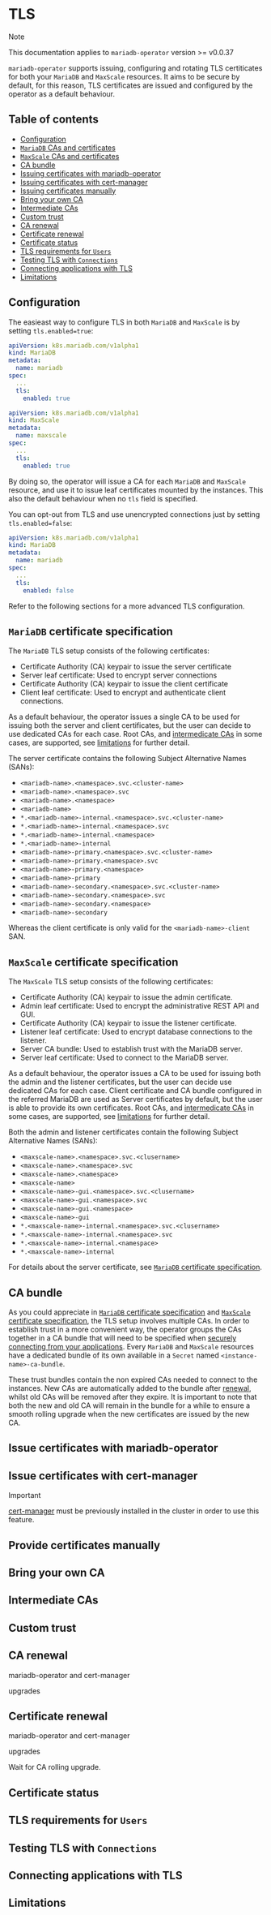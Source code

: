 # TLS

> [!NOTE]  
> This documentation applies to `mariadb-operator` version >= v0.0.37

`mariadb-operator` supports issuing, configuring and rotating TLS certiticates for both your `MariaDB` and `MaxScale` resources. It aims to be secure by default, for this reason, TLS certificates are issued and configured by the operator as a default behaviour.

## Table of contents
<!-- toc -->
- [Configuration](#configuration)
- [`MariaDB` CAs and certificates](#mariadb-cas-and-certificates)
- [`MaxScale` CAs and certificates](#maxscale-cas-and-certificates)
- [CA bundle](#ca-bundle)
- [Issuing certificates with mariadb-operator](#issuing-certificates-with-mariadb-operator)
- [Issuing certificates with cert-manager](#issuing-certificates-with-cert-manager)
- [Issuing certificates manually](#issuing-certificates-manually)
- [Bring your own CA](#bring-your-own-ca)
- [Intermediate CAs](#intermediate-cas)
- [Custom trust](#custom-trust)
- [CA renewal](#ca-renewal)
- [Certificate renewal](#certificate-renewal)
- [Certificate status](#certificate-status)
- [TLS requirements for `Users`](#tls-requirements-for-users)
- [Testing TLS with `Connections`](#testing-tls-with-connections)
- [Connecting applications with TLS](#connecting-applications-with-tls)
- [Limitations](#limitations)
<!-- /toc -->

## Configuration

The easieast way to configure TLS in both `MariaDB` and `MaxScale` is by setting `tls.enabled=true`:

```yaml
apiVersion: k8s.mariadb.com/v1alpha1
kind: MariaDB
metadata:
  name: mariadb
spec:
  ...
  tls:
    enabled: true
```

```yaml
apiVersion: k8s.mariadb.com/v1alpha1
kind: MaxScale
metadata:
  name: maxscale
spec:
  ...
  tls:
    enabled: true
```

By doing so, the operator will issue a CA for each `MariaDB` and `MaxScale` resource, and use it to issue leaf certificates mounted by the instances. This also the default behaviour when no `tls` field is specified. 

You can opt-out from TLS and use unencrypted connections just by setting `tls.enabled=false`:

```yaml
apiVersion: k8s.mariadb.com/v1alpha1
kind: MariaDB
metadata:
  name: mariadb
spec:
  ...
  tls:
    enabled: false
```

Refer to the following sections for a more advanced TLS configuration.

## `MariaDB` certificate specification

The `MariaDB` TLS setup consists of the following certificates:
- Certificate Authority (CA) keypair to issue the server certificate
- Server leaf certificate: Used to encrypt server connections
- Certificate Authority (CA) keypair to issue the client certificate
- Client leaf certificate: Used to encrypt and authenticate client connections.

As a default behaviour, the operator issues a single CA to be used for issuing both the server and client certificates, but the user can decide to use dedicated CAs for each case. Root CAs, and [intermedicate CAs](#intermediate-cas) in some cases,  are supported, see [limitations](#intermediate-cas) for further detail. 

The server certificate contains the following Subject Alternative Names (SANs):
- `<mariadb-name>.<namespace>.svc.<cluster-name>`  
- `<mariadb-name>.<namespace>.svc`  
- `<mariadb-name>.<namespace>`  
- `<mariadb-name>`  
- `*.<mariadb-name>-internal.<namespace>.svc.<cluster-name>`  
- `*.<mariadb-name>-internal.<namespace>.svc`  
- `*.<mariadb-name>-internal.<namespace>`  
- `*.<mariadb-name>-internal`  
- `<mariadb-name>-primary.<namespace>.svc.<cluster-name>`  
- `<mariadb-name>-primary.<namespace>.svc`  
- `<mariadb-name>-primary.<namespace>`  
- `<mariadb-name>-primary`  
- `<mariadb-name>-secondary.<namespace>.svc.<cluster-name>`  
- `<mariadb-name>-secondary.<namespace>.svc`  
- `<mariadb-name>-secondary.<namespace>`  
- `<mariadb-name>-secondary`  

Whereas the client certificate is only valid for the `<mariadb-name>-client` SAN.

## `MaxScale` certificate specification

The `MaxScale` TLS setup consists of the following certificates:
- Certificate Authority (CA) keypair to issue the admin certificate.
- Admin leaf certificate: Used to encrypt the administrative REST API and GUI.
- Certificate Authority (CA) keypair to issue the listener certificate.
- Listener leaf certificate: Used to encrypt database connections to the listener.
- Server CA bundle: Used to establish trust with the MariaDB server.
- Server leaf certificate: Used to connect to the MariaDB server.

As a default behaviour, the operator issues a CA to be used for issuing both the admin and the listener certificates, but the user can decide use dedicated CAs for each case. Client certificate and CA bundle configured in the referred MariaDB are used as Server certificates by default, but the user is able to provide its own certificates. Root CAs, and [intermedicate CAs](#intermediate-cas) in some cases,  are supported, see [limitations](#intermediate-cas) for further detail.

Both the admin and listener certificates contain the following Subject Alternative Names (SANs):
- `<maxscale-name>.<namespace>.svc.<clusername>`  
- `<maxscale-name>.<namespace>.svc`  
- `<maxscale-name>.<namespace>`  
- `<maxscale-name>`  
- `<maxscale-name>-gui.<namespace>.svc.<clusername>`  
- `<maxscale-name>-gui.<namespace>.svc`  
- `<maxscale-name>-gui.<namespace>`  
- `<maxscale-name>-gui`  
- `*.<maxscale-name>-internal.<namespace>.svc.<clusername>`  
- `*.<maxscale-name>-internal.<namespace>.svc`  
- `*.<maxscale-name>-internal.<namespace>`  
- `*.<maxscale-name>-internal`

For details about the server certificate, see [`MariaDB` certificate specification](#mariadb-certificate-specification).


## CA bundle

As you could appreciate in [`MariaDB` certificate specification](#mariadb-certificate-specification) and [`MaxScale` certificate specification](#maxscale-certificate-specification), the TLS setup involves multiple CAs. In order to establish trust in a more convenient way, the operator groups the CAs together in a CA bundle that will need to be specified when [securely connecting from your applications](#connecting-applications-with-tls). Every `MariaDB` and `MaxScale` resources have a dedicated bundle of its own available in a `Secret` named `<instance-name>-ca-bundle`. 

These trust bundles contain the non expired CAs needed to connect to the instances. New CAs are automatically added to the bundle after [renewal](#ca-renewal), whilst old CAs will be removed after they expire. It is important to note that both the new and old CA will remain in the bundle for a while to ensure a smooth rolling upgrade when the new certificates are issued by the new CA.


## Issue certificates with mariadb-operator

## Issue certificates with cert-manager

> [!IMPORTANT]
> [cert-manager](https://cert-manager.io/) must be previously installed in the cluster in order to use this feature.

## Provide certificates manually

## Bring your own CA

## Intermediate CAs

## Custom trust

## CA renewal

mariadb-operator and cert-manager

upgrades

## Certificate renewal

mariadb-operator and cert-manager

upgrades

Wait for CA rolling upgrade.

## Certificate status

## TLS requirements for `Users`

## Testing TLS with `Connections`

## Connecting applications with TLS

## Limitations